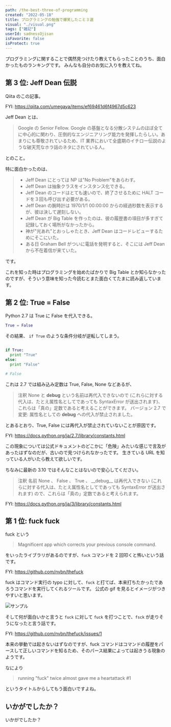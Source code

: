 ```yaml
---
path: /the-best-three-of-programming
created: "2022-05-18"
title: プログラミングの勉強で爆笑したこと３選
visual: "./visual.png"
tags: ["雑記"]
userId: sadnessOjisan
isFavorite: false
isProtect: true
---
```


プログラミングに関することで偶然見つけたり教えてもらったことのうち、面白かったものランキングです。
みんなも自分のお気に入りを教えてね。

## 第 3 位: Jeff Dean 伝説

Qiita のこの記事。

FYI: https://qiita.com/umegaya/items/ef69461d6f4967d5c623

Jeff Dean とは、

> Google の Senior Fellow. Google の基盤となる分散システムのほぼ全てに中心的に関わり、圧倒的なエンジニアリング能力を発揮したらしい。あまりにも尊敬されているため、IT 業界において全盛期のイチロー伝説のような破天荒なホラ話のネタにされている人。

とのこと。

特に面白かったのは、

> - Jeff Dean にとっては NP は"No Problem"をあらわす。
> - Jeff Dean は抽象クラスをインスタンス化できる。
> - Jeff Dean のコードはとても速いので、終了させるために HALT コードを３回も呼び出す必要がある。
> - Jeff Dean の腕時計は 1970/1/1 00:00:00 からの経過秒数を表示するが、彼は決して遅刻しない。
> - Jeff Dean が Big Table を作ったのは、彼の履歴書の項目が多すぎて記録しておく場所がなかったから。
> - 神が"光あれ"とおっしゃたとき、Jeff Dean はコードレビューするためにそこにいた。
> - ある日 Graham Bell がついに電話を発明すると、そこには Jeff Dean から不在着信が来ていた。

です。

これを知った時はプログラミングを始めたばかりで Big Table とか知らなかったのですが、そういう意味を知った今読むとまた面白くてたまに読み返しています。

## 第 2 位: True = False

Python 2.7 は True に False を代入できる。

```python
True = False
```

その結果、 `if True` のような条件分岐が逆転してしまう。

```python

if True:
  print "True"
else:
  print "False"

# False
```

これは 2.7 では組み込み定数は True, False, None などあるが、

> 注釈 None と **debug** という名前は再代入できないので (これらに対する代入は、たとえ属性名としてであっても SyntaxError が送出されます)、これらは「真の」定数であると考えることができます。
> バージョン 2.7 で変更: 属性名としての **debug** への代入が禁止されました。

とあるとおり、True, False には再代入が禁止されていないことが原因です。

FYI: https://docs.python.org/ja/2.7/library/constants.html

この現象については公式ドキュメントのどこかに「危険」みたいな感じで言及があったはずなのだが、古いので見つけられなかったです。
生きている URL を知っている人がいたら教えて欲しいです。

ちなみに最新の 3.10 ではそんなことはないので安心してください。

> 注釈 名前 None 、 False 、 True 、 \_\_debug\_\_ は再代入できない (これらに対する代入は、たとえ属性名としてであっても SyntaxError が送出されます) ので、これらは「真の」定数であると考えられます。

FYI: https://docs.python.org/ja/3/library/constants.html

## 第 1 位: fuck fuck

fuck という

> Magnificent app which corrects your previous console command.

をいったライブラリがあるのですが、`fuck` コマンドを 2 回叩くと怖いという話です。

FYI: <https://github.com/nvbn/thefuck>

fuck はコマンド実行の typo に対して、`fuck` と打てば、本来打ちたかったであろうコマンドを実行してくれるツールです。
公式の gif を見るとイメージがつきやすいと思います。

![サンプル](https://raw.githubusercontent.com/nvbn/thefuck/master/example.gif)

そして何が面白いかと言うと `fuck` に対して `fuck` を打つことで、`fsck` が走りそうになったと言う話です。

FYI: https://github.com/nvbn/thefuck/issues/1

本来の挙動では起きないはずなのですが、fuck コマンドはコマンドの履歴をパースして正しいコマンドを知るため、そのパース結果によっては起きうる現象のようです。

なにより

> running "fuck" twice almost gave me a heartattack #1

というタイトルからしてもう面白いですよね。

## いかがでしたか？

いかがでしたか？
